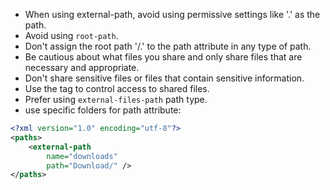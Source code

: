 * When using external-path, avoid using permissive settings like '.' as the path.
* Avoid using `root-path`.
* Don't assign the root path '/.' to the path attribute in any type of path.
* Be cautious about what files you share and only share files that are necessary and appropriate.
* Don't share sensitive files or files that contain sensitive information.
* Use the <grant-uri-permission> tag to control access to shared files.
* Prefer using `external-files-path` path type.
* use specific folders for path attribute:

```xml
<?xml version="1.0" encoding="utf-8"?>
<paths>
    <external-path
        name="downloads"
        path="Download/" />
</paths>
```
